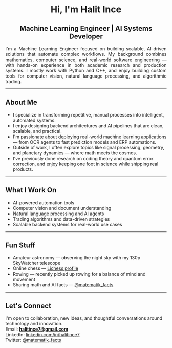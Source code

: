 <h1 align="center">Hi, I'm Halit Ince</h1>
<h2 align="center">Machine Learning Engineer | AI Systems Developer</h2>

<p align="justify">
I'm a Machine Learning Engineer focused on building scalable, AI-driven solutions that automate complex workflows. My background combines mathematics, computer science, and real-world software engineering — with hands-on experience in both academic research and production systems. I mostly work with Python and C++, and enjoy building custom tools for computer vision, natural language processing, and algorithmic trading.
</p>

---

## About Me

- I specialize in transforming repetitive, manual processes into intelligent, automated systems.
- I enjoy designing backend architectures and AI pipelines that are clean, scalable, and practical.
- I'm passionate about deploying real-world machine learning applications — from OCR agents to fast prediction models and ERP automations.
- Outside of work, I often explore topics like signal processing, geometry, and planetary dynamics — where math meets the cosmos.
- I’ve previously done research on coding theory and quantum error correction, and enjoy keeping one foot in science while shipping real products.

---

## What I Work On

- AI-powered automation tools  
- Computer vision and document understanding  
- Natural language processing and AI agents  
- Trading algorithms and data-driven strategies  
- Scalable backend systems for real-world use cases  

---

## Fun Stuff

- Amateur astronomy — observing the night sky with my 130p SkyWatcher telescope  
- Online chess — [Lichess profile](https://lichess.org/@/mathatin90)  
- Rowing — recently picked up rowing for a balance of mind and movement  
- Sharing math and AI facts — [@matematik_facts](https://x.com/matematik_facts)

---

## Let's Connect

I'm open to collaboration, new ideas, and thoughtful conversations around technology and innovation.  
Email: **halitince7@gmail.com**  
LinkedIn: [linkedin.com/in/halitince7](https://www.linkedin.com/in/halitince7/)  
Twitter: [@matematik_facts](https://x.com/matematik_facts)

<!---
halitince7/halitince7 is a ✨ special ✨ repository because its `README.md` (this file) appears on your GitHub profile.
You can click the Preview link to take a look at your changes.
--->

